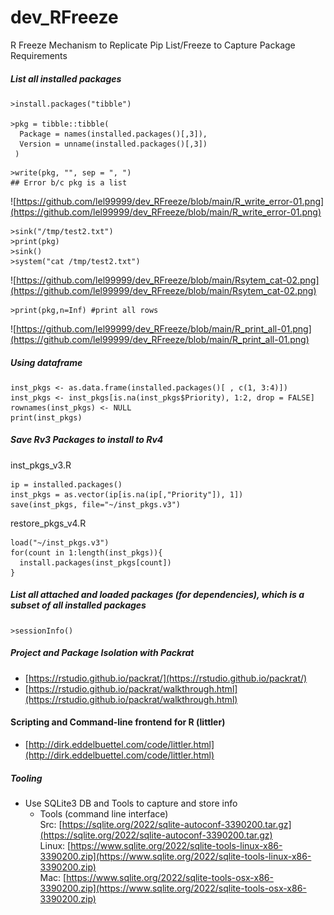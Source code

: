 # dev_RFreeze
R Freeze Mechanism to Replicate Pip List/Freeze to Capture Package Requirements 

##### List all installed packages
```
>install.packages("tibble")

>pkg = tibble::tibble(
  Package = names(installed.packages()[,3]),
  Version = unname(installed.packages()[,3])
 )
```

```
>write(pkg, "", sep = ", ")
## Error b/c pkg is a list
```
![https://github.com/lel99999/dev_RFreeze/blob/main/R_write_error-01.png](https://github.com/lel99999/dev_RFreeze/blob/main/R_write_error-01.png) <br/>

```
>sink("/tmp/test2.txt")
>print(pkg)
>sink()
>system("cat /tmp/test2.txt")
```
![https://github.com/lel99999/dev_RFreeze/blob/main/Rsytem_cat-02.png](https://github.com/lel99999/dev_RFreeze/blob/main/Rsytem_cat-02.png) <br/>

```
>print(pkg,n=Inf) #print all rows
```
![https://github.com/lel99999/dev_RFreeze/blob/main/R_print_all-01.png](https://github.com/lel99999/dev_RFreeze/blob/main/R_print_all-01.png) <br/>

##### Using dataframe
```
inst_pkgs <- as.data.frame(installed.packages()[ , c(1, 3:4)]) 
inst_pkgs <- inst_pkgs[is.na(inst_pkgs$Priority), 1:2, drop = FALSE] 
rownames(inst_pkgs) <- NULL 
print(inst_pkgs)
```

##### Save Rv3 Packages to install to Rv4 
inst_pkgs_v3.R
```
ip = installed.packages()
inst_pkgs = as.vector(ip[is.na(ip[,"Priority"]), 1])
save(inst_pkgs, file="~/inst_pkgs.v3")
```

restore_pkgs_v4.R
```
load("~/inst_pkgs.v3")
for(count in 1:length(inst_pkgs)){
  install.packages(inst_pkgs[count])
}
```


##### List all attached and loaded packages (for dependencies), which is a subset of all installed packages
```
>sessionInfo()
```

##### Project and Package Isolation with Packrat
- [https://rstudio.github.io/packrat/](https://rstudio.github.io/packrat/) <br/>
- [https://rstudio.github.io/packrat/walkthrough.html](https://rstudio.github.io/packrat/walkthrough.html) <br/>

#### Scripting and Command-line frontend for R (littler)
- [http://dirk.eddelbuettel.com/code/littler.html](http://dirk.eddelbuettel.com/code/littler.html) <br/>

##### Tooling
- Use SQLite3 DB and Tools to capture and store info
  - Tools (command line interface) <br/>
    Src: [https://sqlite.org/2022/sqlite-autoconf-3390200.tar.gz](https://sqlite.org/2022/sqlite-autoconf-3390200.tar.gz) <br/>
    Linux: [https://www.sqlite.org/2022/sqlite-tools-linux-x86-3390200.zip](https://www.sqlite.org/2022/sqlite-tools-linux-x86-3390200.zip) <br/>
    Mac: [https://www.sqlite.org/2022/sqlite-tools-osx-x86-3390200.zip](https://www.sqlite.org/2022/sqlite-tools-osx-x86-3390200.zip) <br/>
